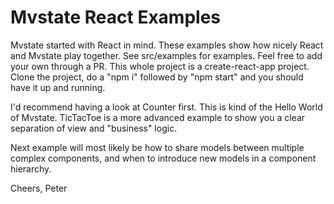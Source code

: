 # Mvstate React Examples
Mvstate started with React in mind. These examples show how nicely React and Mvstate
play together. See src/examples for examples. Feel free to add your own through a PR.
This whole project is a create-react-app project. Clone the project, do a "npm i"
followed by "npm start" and you should have it up and running.

I'd recommend having a look at Counter first. This is kind of the Hello World of Mvstate.
TicTacToe is a more advanced example to show you a clear separation of view and
"business" logic.

Next example will most likely be how to share models between multiple complex
components, and when to introduce new models in a component hierarchy.

Cheers,
Peter
